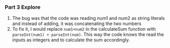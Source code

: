 ### Part 3 Explore
1. The bug was that the code was reading num1 and num2 as string literals and instead of adding, it was concatenating the two numbers
2. To fix it, I would replace ```num1+num2``` in the calculateSum function with ```parseInt(num1) + parseInt(num)```. This way the code knows the read the inputs as integers and to calculate the sum accordingly. 